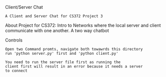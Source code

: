 Client/Server Chat

    A Client and Server Chat for CS372 Project 3

About
    Project for CS372: Intro to Networks where the 
    local server and client communicate with one another. 
    A two way chatbot

Controls

    Open two Command promts, navigate both towawrds this directory
    run 'python server.py' first and 'python client.py' 

    You need to run the server file first as running the 
    client first will result in an error because it needs a server
    to connect

    

